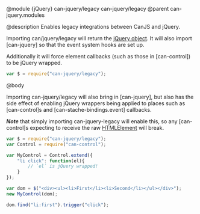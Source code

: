 @module {jQuery} can-jquery/legacy can-jquery/legacy
@parent can-jquery.modules

@description Enables legacy integrations between CanJS and jQuery.

Importing can/jquery/legacy will return the [jQuery object](http://api.jquery.com/jquery/). It will also import [can-jquery] so that the event system hooks are set up.

Additionally it will force element callbacks (such as those in [can-control]) to be jQuery wrapped.

```js
var $ = require("can-jquery/legacy");
```

@body

Importing can-jquery/legacy will also bring in [can-jquery], but also has the side effect of enabling jQuery wrappers being applied to places such as [can-control]s and [can-stache-bindings.event] callbacks.

***Note*** that simply importing can-jquery-legacy will enable this, so any [can-control]s expecting to receive the raw [HTMLElement](https://developer.mozilla.org/en-US/docs/Web/API/HTMLElement) will break.

```js
var $ = require("can-jquery/legacy");
var Control = require("can-control");

var MyControl = Control.extend({
	"li click": function(el){
		// `el` is jQuery wrapped!
	}
});

var dom = $("<div><ul><li>First</li><li>Second</li></ul></div>");
new MyControl(dom);

dom.find("li:first").trigger("click");
```
